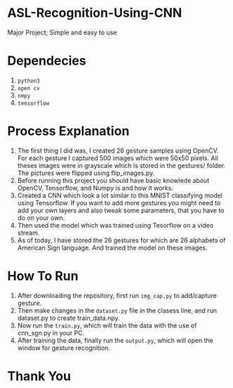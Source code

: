 # ASL-Recognition-Using-CNN
Major Project; 
Simple and easy to use

# Dependecies
1. `python3` 
2. `open cv`
3. `nmpy`
4. `tensorflow`

# Process Explanation
1. The first thing I did was, I created 26 gesture samples using OpenCV. For each gesture I captured 500 images which were 50x50 pixels. All theses images were in grayscale which is stored in the gestures/ folder. The pictures were flipped using flip_images.py.
2. Before running this project you should have basic knowlede about OpenCV, Tensorflow, and Numpy is and how it works.
3. Created a CNN which look a lot similar to this MNIST classifying model using Tensorflow. If you want to add more gestures you might need to add your own layers and also tweak some parameters, that you have to do on your own.
4. Then used the model which was trained using Tesorflow on a video stream.
5. As of today, I have stored the 26 gestures for which are 26 alphabets of American Sign language. And trained the model on these images.

# How To Run
1. After downloading the repository, first run `img_cap.py` to add/capture gesture.
2. Then make changes in the `dataset.py` file in the clasess line, and run dataset.py to create train_data.npy.
3. Now run the `train.py`, which will train the data with the use of cnn_sgn.py in your PC.
4. After training the data, finally run the `output.py`, which will open the window for gesture recognition.

# Thank You
